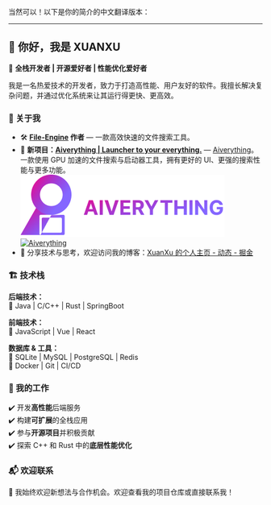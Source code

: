 当然可以！以下是你的简介的中文翻译版本：

---

## 👋 你好，我是 XUANXU  

🚀 **全栈开发者 | 开源爱好者 | 性能优化爱好者**  

我是一名热爱技术的开发者，致力于打造高性能、用户友好的软件。我擅长解决复杂问题，并通过优化系统来让其运行得更快、更高效。  

### 📌 关于我  
- 🛠️ **[File-Engine](https://github.com/XUANXUQAQ/File-Engine) 作者** — 一款高效快速的文件搜索工具。  
- 🚀 **新项目：[Aiverything | Launcher to your everything.](https://aiverything.me/)** — [Aiverything](https://meta.appinn.net/t/topic/66229)。一款使用 GPU 加速的文件搜索与启动器工具，拥有更好的 UI、更强的搜索性能与更多功能。  
  ![Aiverything-LOGO](https://raw.githubusercontent.com/panwangwin/aiverything-official-forum/refs/heads/main/logo-2.png)  
  [![Aiverything](https://img.shields.io/badge/Try-Aiverything-blue?style=for-the-badge)](https://github.com/panwangwin/aiverything-official-forum)  
- 📖 分享技术与思考，欢迎访问我的博客：[XuanXu 的个人主页 - 动态 - 掘金](https://juejin.cn/user/2513958419314580)  

### 🏗️ 技术栈  
**后端技术：**  
🔹 Java | C/C++ | Rust | SpringBoot  

**前端技术：**  
🔹 JavaScript | Vue | React  

**数据库 & 工具：**  
🔹 SQLite | MySQL | PostgreSQL | Redis  
🔹 Docker | Git | CI/CD  

### 🌟 我的工作  
✔️ 开发**高性能**后端服务  
✔️ 构建**可扩展**的全栈应用  
✔️ 参与**开源项目**并积极贡献  
✔️ 探索 C++ 和 Rust 中的**底层性能优化**  

### 📬 欢迎联系  
💬 我始终欢迎新想法与合作机会。欢迎查看我的项目仓库或直接联系我！
